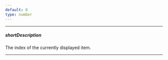 ```yaml
---
default: 0
type: number
---
```

---
##### shortDescription
The index of the currently displayed item.

---
